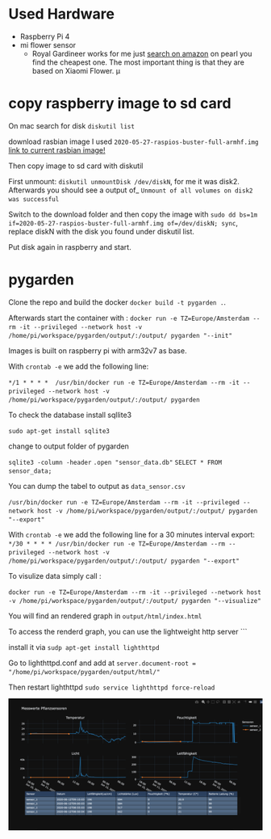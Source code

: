 # Used Hardware

* Raspberry Pi 4
* mi flower sensor
    * Royal Gardineer works for me just  [search on amazon](https://www.amazon.de/Royal-Gardineer-Gie%C3%9Fanzeiger-4in1-Pflanzensensor-Feuchtigkeitsmesser/dp/B0746XKCGC/ref=sr_1_1?adgrpid=70276114519&dchild=1&gclid=Cj0KCQjwoub3BRC6ARIsABGhnyZDclxpqaf42ijxEPYca8ZViZO-RNQ9j0zm4tqhJLb-F_SxF_eV5m4aAh_gEALw_wcB&hvadid=353097392621&hvdev=c&hvlocphy=9060657&hvnetw=g&hvqmt=e&hvrand=6116598565721446160&hvtargid=kwd-754141135158&hydadcr=28018_1723953&keywords=mi+flora+sensor&qid=1593447668&sr=8-1&tag=googhydr08-21) on pearl you find the cheapest one. The most important thing is that they are based on Xiaomi Flower. µ

# copy raspberry image to sd card

On mac search for disk `diskutil list`

download rasbian image  I used `2020-05-27-raspios-buster-full-armhf.img` [link to current rasbian image!](https://www.raspberrypi.org/downloads/raspberry-pi-os/)

Then copy image to sd card with diskutil

First unmount: `diskutil unmountDisk /dev/diskN`, for me it was disk2. Afterwards you should see a output of_ `Unmount of all volumes on disk2 was successful`

Switch to the download folder and then copy the image with `sudo dd bs=1m if=2020-05-27-raspios-buster-full-armhf.img of=/dev/diskN; sync`, replace diskN with the disk you found under diskutil list.

Put disk again in raspberry and start. 

# pygarden
Clone the repo and build the docker `docker build -t pygarden .`. 

Afterwards start the container with : `docker run -e TZ=Europe/Amsterdam --rm -it --privileged --network host -v /home/pi/workspace/pygarden/output/:/output/ pygarden "--init"`

Images is built on raspberry pi with arm32v7 as base. 

With `crontab -e` we add the following line:

`*/1 * * * *  /usr/bin/docker run -e TZ=Europe/Amsterdam --rm -it --privileged --network host -v /home/pi/workspace/pygarden/output/:/output/ pygarden`

To check the database install sqllite3

`sudo apt-get install sqlite3`

change to output folder of pygarden

`sqlite3 -column -header`
`.open "sensor_data.db"`
`SELECT * FROM sensor_data;`

You can dump the tabel to output as `data_sensor.csv`

`/usr/bin/docker run -e TZ=Europe/Amsterdam --rm -it --privileged --network host -v /home/pi/workspace/pygarden/output/:/output/ pygarden "--export"`

With `crontab -e` we add the following line for a 30 minutes interval export:
`*/30 * * * * /usr/bin/docker run -e TZ=Europe/Amsterdam --rm --privileged --network host -v /home/pi/workspace/pygarden/output/:/output/ pygarden "--export"`

To visulize data simply call : 

`docker run -e TZ=Europe/Amsterdam --rm -it --privileged --network host -v /home/pi/workspace/pygarden/output/:/output/ pygarden "--visualize"`

You will find an rendered graph in `output/html/index.html`

To access the renderd graph, you can use the lightweight http server ```

install it via `sudp apt-get install lighthttpd`

Go to lighthttpd.conf and add at `server.document-root = "/home/pi/workspace/pygarden/output/html/"`

Then restart lighthttpd `sudo service lighthttpd force-reload`


![Sensor HTML Example](https://github.com/marcmueller86/pygarden/blob/master/doc/sensors_html.png?raw=true)

